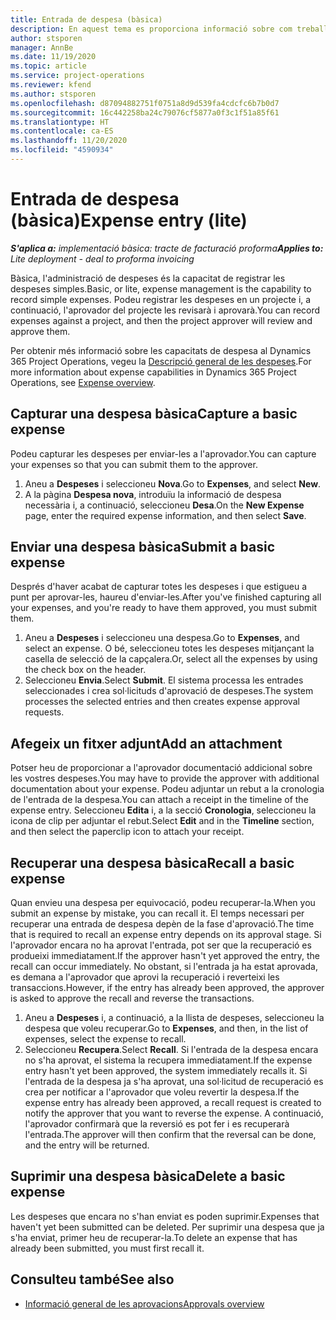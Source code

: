 ```yaml
---
title: Entrada de despesa (bàsica)
description: En aquest tema es proporciona informació sobre com treballar amb l'entrada de despesa en una implementació bàsica.
author: stsporen
manager: AnnBe
ms.date: 11/19/2020
ms.topic: article
ms.service: project-operations
ms.reviewer: kfend
ms.author: stsporen
ms.openlocfilehash: d87094882751f0751a8d9d539fa4cdcfc6b7b0d7
ms.sourcegitcommit: 16c442258ba24c79076cf5877a0f3c1f51a85f61
ms.translationtype: HT
ms.contentlocale: ca-ES
ms.lasthandoff: 11/20/2020
ms.locfileid: "4590934"
---
```

# <a name="expense-entry-lite"></a><span data-ttu-id="22604-103">Entrada de despesa (bàsica)</span><span class="sxs-lookup"><span data-stu-id="22604-103">Expense entry (lite)</span></span>

<span data-ttu-id="22604-104">_**S'aplica a:** implementació bàsica: tracte de facturació proforma_</span><span class="sxs-lookup"><span data-stu-id="22604-104">_**Applies to:** Lite deployment - deal to proforma invoicing_</span></span>

<span data-ttu-id="22604-105">Bàsica, l'administració de despeses és la capacitat de registrar les despeses simples.</span><span class="sxs-lookup"><span data-stu-id="22604-105">Basic, or lite, expense management is the capability to record simple expenses.</span></span> <span data-ttu-id="22604-106">Podeu registrar les despeses en un projecte i, a continuació, l'aprovador del projecte les revisarà i aprovarà.</span><span class="sxs-lookup"><span data-stu-id="22604-106">You can record expenses against a project, and then the project approver will review and approve them.</span></span>

<span data-ttu-id="22604-107">Per obtenir més informació sobre les capacitats de despesa al Dynamics 365 Project Operations, vegeu la [Descripció general de les despeses](expense-overview.md).</span><span class="sxs-lookup"><span data-stu-id="22604-107">For more information about expense capabilities in Dynamics 365 Project Operations, see [Expense overview](expense-overview.md).</span></span>

## <a name="capture-a-basic-expense"></a><span data-ttu-id="22604-108">Capturar una despesa bàsica</span><span class="sxs-lookup"><span data-stu-id="22604-108">Capture a basic expense</span></span>

<span data-ttu-id="22604-109">Podeu capturar les despeses per enviar-les a l'aprovador.</span><span class="sxs-lookup"><span data-stu-id="22604-109">You can capture your expenses so that you can submit them to the approver.</span></span>

1. <span data-ttu-id="22604-110">Aneu a **Despeses** i seleccioneu **Nova**.</span><span class="sxs-lookup"><span data-stu-id="22604-110">Go to **Expenses**, and select **New**.</span></span>
2. <span data-ttu-id="22604-111">A la pàgina **Despesa nova**, introduïu la informació de despesa necessària i, a continuació, seleccioneu **Desa**.</span><span class="sxs-lookup"><span data-stu-id="22604-111">On the **New Expense** page, enter the required expense information, and then select **Save**.</span></span>

## <a name="submit-a-basic-expense"></a><span data-ttu-id="22604-112">Enviar una despesa bàsica</span><span class="sxs-lookup"><span data-stu-id="22604-112">Submit a basic expense</span></span>

<span data-ttu-id="22604-113">Després d'haver acabat de capturar totes les despeses i que estigueu a punt per aprovar-les, haureu d'enviar-les.</span><span class="sxs-lookup"><span data-stu-id="22604-113">After you've finished capturing all your expenses, and you're ready to have them approved, you must submit them.</span></span>

1. <span data-ttu-id="22604-114">Aneu a **Despeses** i seleccioneu una despesa.</span><span class="sxs-lookup"><span data-stu-id="22604-114">Go to **Expenses**, and select an expense.</span></span> <span data-ttu-id="22604-115">O bé, seleccioneu totes les despeses mitjançant la casella de selecció de la capçalera.</span><span class="sxs-lookup"><span data-stu-id="22604-115">Or, select all the expenses by using the check box on the header.</span></span>
2. <span data-ttu-id="22604-116">Seleccioneu **Envia**.</span><span class="sxs-lookup"><span data-stu-id="22604-116">Select **Submit**.</span></span> <span data-ttu-id="22604-117">El sistema processa les entrades seleccionades i crea sol·licituds d'aprovació de despeses.</span><span class="sxs-lookup"><span data-stu-id="22604-117">The system processes the selected entries and then creates expense approval requests.</span></span>

## <a name="add-an-attachment"></a><span data-ttu-id="22604-118">Afegeix un fitxer adjunt</span><span class="sxs-lookup"><span data-stu-id="22604-118">Add an attachment</span></span>

<span data-ttu-id="22604-119">Potser heu de proporcionar a l'aprovador documentació addicional sobre les vostres despeses.</span><span class="sxs-lookup"><span data-stu-id="22604-119">You may have to provide the approver with additional documentation about your expense.</span></span> <span data-ttu-id="22604-120">Podeu adjuntar un rebut a la cronologia de l'entrada de la despesa.</span><span class="sxs-lookup"><span data-stu-id="22604-120">You can attach a receipt in the timeline of the expense entry.</span></span> <span data-ttu-id="22604-121">Seleccioneu **Edita** i, a la secció **Cronologia**, seleccioneu la icona de clip per adjuntar el rebut.</span><span class="sxs-lookup"><span data-stu-id="22604-121">Select **Edit** and in the **Timeline** section, and then select the paperclip icon to attach your receipt.</span></span>

## <a name="recall-a-basic-expense"></a><span data-ttu-id="22604-122">Recuperar una despesa bàsica</span><span class="sxs-lookup"><span data-stu-id="22604-122">Recall a basic expense</span></span>

<span data-ttu-id="22604-123">Quan envieu una despesa per equivocació, podeu recuperar-la.</span><span class="sxs-lookup"><span data-stu-id="22604-123">When you submit an expense by mistake, you can recall it.</span></span> <span data-ttu-id="22604-124">El temps necessari per recuperar una entrada de despesa depèn de la fase d'aprovació.</span><span class="sxs-lookup"><span data-stu-id="22604-124">The time that is required to recall an expense entry depends on its approval stage.</span></span>  <span data-ttu-id="22604-125">Si l'aprovador encara no ha aprovat l'entrada, pot ser que la recuperació es produeixi immediatament.</span><span class="sxs-lookup"><span data-stu-id="22604-125">If the approver hasn't yet approved the entry, the recall can occur immediately.</span></span> <span data-ttu-id="22604-126">No obstant, si l'entrada ja ha estat aprovada, es demana a l'aprovador que aprovi la recuperació i reverteixi les transaccions.</span><span class="sxs-lookup"><span data-stu-id="22604-126">However, if the entry has already been approved, the approver is asked to approve the recall and reverse the transactions.</span></span>

1. <span data-ttu-id="22604-127">Aneu a **Despeses** i, a continuació, a la llista de despeses, seleccioneu la despesa que voleu recuperar.</span><span class="sxs-lookup"><span data-stu-id="22604-127">Go to **Expenses**, and then, in the list of expenses, select the expense to recall.</span></span>
2. <span data-ttu-id="22604-128">Seleccioneu **Recupera**.</span><span class="sxs-lookup"><span data-stu-id="22604-128">Select **Recall**.</span></span> <span data-ttu-id="22604-129">Si l'entrada de la despesa encara no s'ha aprovat, el sistema la recupera immediatament.</span><span class="sxs-lookup"><span data-stu-id="22604-129">If the expense entry hasn't yet been approved, the system immediately recalls it.</span></span> <span data-ttu-id="22604-130">Si l'entrada de la despesa ja s'ha aprovat, una sol·licitud de recuperació es crea per notificar a l'aprovador que voleu revertir la despesa.</span><span class="sxs-lookup"><span data-stu-id="22604-130">If the expense entry has already been approved, a recall request is created to notify the approver that you want to reverse the expense.</span></span> <span data-ttu-id="22604-131">A continuació, l'aprovador confirmarà que la reversió es pot fer i es recuperarà l'entrada.</span><span class="sxs-lookup"><span data-stu-id="22604-131">The approver will then confirm that the reversal can be done, and the entry will be returned.</span></span>

## <a name="delete-a-basic-expense"></a><span data-ttu-id="22604-132">Suprimir una despesa bàsica</span><span class="sxs-lookup"><span data-stu-id="22604-132">Delete a basic expense</span></span>

<span data-ttu-id="22604-133">Les despeses que encara no s'han enviat es poden suprimir.</span><span class="sxs-lookup"><span data-stu-id="22604-133">Expenses that haven't yet been submitted can be deleted.</span></span> <span data-ttu-id="22604-134">Per suprimir una despesa que ja s'ha enviat, primer heu de recuperar-la.</span><span class="sxs-lookup"><span data-stu-id="22604-134">To delete an expense that has already been submitted, you must first recall it.</span></span>

## <a name="see-also"></a><span data-ttu-id="22604-135">Consulteu també</span><span class="sxs-lookup"><span data-stu-id="22604-135">See also</span></span>

- [<span data-ttu-id="22604-136">Informació general de les aprovacions</span><span class="sxs-lookup"><span data-stu-id="22604-136">Approvals overview</span></span>](../approvals/approvals-overview.md)
